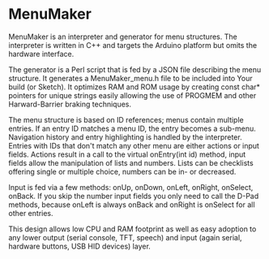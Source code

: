 MenuMaker
=========

MenuMaker is an interpreter and generator for menu structures. The interpreter is written in C++ and targets the Arduino platform but omits the hardware interface. 

The generator is a Perl script that is fed by a JSON file describing the menu structure. It generates a MenuMaker_menu.h file to be included into Your build (or Sketch). It optimizes RAM and ROM usage by creating const char* pointers for unique strings easily allowing the use of PROGMEM and other Harward-Barrier braking techniques.

The menu structure is based on ID references; menus contain multiple entries. If an entry ID matches a menu ID, the entry becomes a sub-menu. Navigation history and entry highlighting is handled by the interpreter. Entries with IDs that don't match any other menu are either actions or input fields. Actions result in a call to the virtual onEntry(int id) method, input fields allow the manipulation of lists and numbers. Lists can be checklists offering single or multiple choice, numbers can be in- or decreased.

Input is fed via a few methods: onUp, onDown, onLeft, onRight, onSelect, onBack. If you skip the number input fields you only need to call the D-Pad methods, because onLeft is always onBack and onRight is onSelect for all other entries.

This design allows low CPU and RAM footprint as well as easy adoption to any lower output (serial console, TFT, speech) and input (again serial, hardware buttons, USB HID devices) layer.

